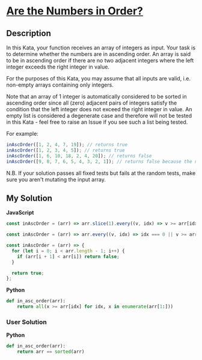 # [Are the Numbers in Order?](https://www.codewars.com/kata/56b7f2f3f18876033f000307)

## Description

In this Kata, your function receives an array of integers as input. Your task is to determine whether the numbers are in ascending order. An array is said to be in ascending order if there are no two adjacent integers where the left integer exceeds the right integer in value.

For the purposes of this Kata, you may assume that all inputs are valid, i.e. non-empty arrays containing only integers.

Note that an array of 1 integer is automatically considered to be sorted in ascending order since all (zero) adjacent pairs of integers satisfy the condition that the left integer does not exceed the right integer in value. An empty list is considered a degenerate case and therefore will not be tested in this Kata - feel free to raise an Issue if you see such a list being tested.

For example:

```js
inAscOrder([1, 2, 4, 7, 19]); // returns true
inAscOrder([1, 2, 3, 4, 5]); // returns true
inAscOrder([1, 6, 10, 18, 2, 4, 20]); // returns false
inAscOrder([9, 8, 7, 6, 5, 4, 3, 2, 1]); // returns false because the numbers are in DESCENDING order
```

N.B. If your solution passes all fixed tests but fails at the random tests, make sure you aren't mutating the input array.

## My Solution

**JavaScript**

```js
const inAscOrder = (arr) => arr.slice(1).every((v, idx) => v >= arr[idx]);
```

```js
const inAscOrder = (arr) => arr.every((v, idx) => idx === 0 || v >= arr[idx - 1]);
```

```js
const inAscOrder = (arr) => {
  for (let i = 0; i < arr.length - 1; i++) {
    if (arr[i + 1] < arr[i]) return false;
  }

  return true;
};
```

**Python**

```py
def in_asc_order(arr):
    return all(x >= arr[idx] for idx, x in enumerate(arr[1:]))
```

### User Solution

**Python**

```py
def in_asc_order(arr):
    return arr == sorted(arr)
```
